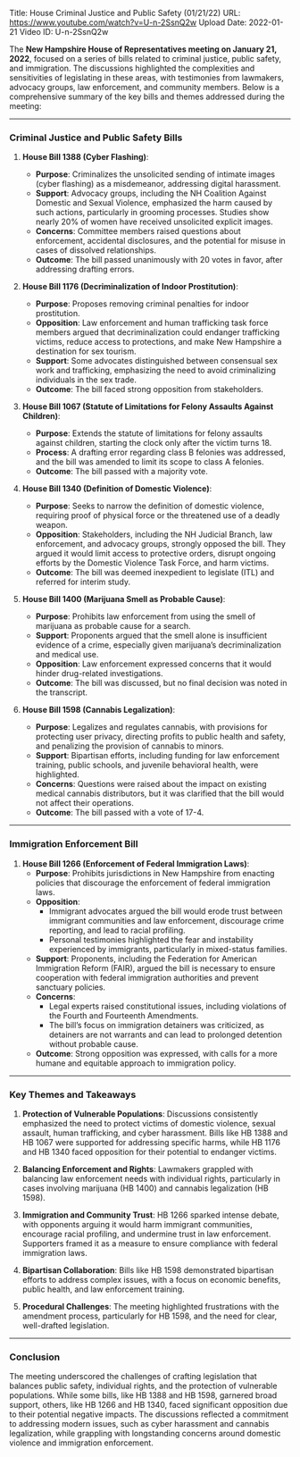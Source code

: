 Title: House Criminal Justice and Public Safety (01/21/22)
URL: https://www.youtube.com/watch?v=U-n-2SsnQ2w
Upload Date: 2022-01-21
Video ID: U-n-2SsnQ2w

The **New Hampshire House of Representatives meeting on January 21, 2022**, focused on a series of bills related to criminal justice, public safety, and immigration. The discussions highlighted the complexities and sensitivities of legislating in these areas, with testimonies from lawmakers, advocacy groups, law enforcement, and community members. Below is a comprehensive summary of the key bills and themes addressed during the meeting:

---

### **Criminal Justice and Public Safety Bills**

1. **House Bill 1388 (Cyber Flashing)**:
   - **Purpose**: Criminalizes the unsolicited sending of intimate images (cyber flashing) as a misdemeanor, addressing digital harassment.
   - **Support**: Advocacy groups, including the NH Coalition Against Domestic and Sexual Violence, emphasized the harm caused by such actions, particularly in grooming processes. Studies show nearly 20% of women have received unsolicited explicit images.
   - **Concerns**: Committee members raised questions about enforcement, accidental disclosures, and the potential for misuse in cases of dissolved relationships.
   - **Outcome**: The bill passed unanimously with 20 votes in favor, after addressing drafting errors.

2. **House Bill 1176 (Decriminalization of Indoor Prostitution)**:
   - **Purpose**: Proposes removing criminal penalties for indoor prostitution.
   - **Opposition**: Law enforcement and human trafficking task force members argued that decriminalization could endanger trafficking victims, reduce access to protections, and make New Hampshire a destination for sex tourism.
   - **Support**: Some advocates distinguished between consensual sex work and trafficking, emphasizing the need to avoid criminalizing individuals in the sex trade.
   - **Outcome**: The bill faced strong opposition from stakeholders.

3. **House Bill 1067 (Statute of Limitations for Felony Assaults Against Children)**:
   - **Purpose**: Extends the statute of limitations for felony assaults against children, starting the clock only after the victim turns 18.
   - **Process**: A drafting error regarding class B felonies was addressed, and the bill was amended to limit its scope to class A felonies.
   - **Outcome**: The bill passed with a majority vote.

4. **House Bill 1340 (Definition of Domestic Violence)**:
   - **Purpose**: Seeks to narrow the definition of domestic violence, requiring proof of physical force or the threatened use of a deadly weapon.
   - **Opposition**: Stakeholders, including the NH Judicial Branch, law enforcement, and advocacy groups, strongly opposed the bill. They argued it would limit access to protective orders, disrupt ongoing efforts by the Domestic Violence Task Force, and harm victims.
   - **Outcome**: The bill was deemed inexpedient to legislate (ITL) and referred for interim study.

5. **House Bill 1400 (Marijuana Smell as Probable Cause)**:
   - **Purpose**: Prohibits law enforcement from using the smell of marijuana as probable cause for a search.
   - **Support**: Proponents argued that the smell alone is insufficient evidence of a crime, especially given marijuana’s decriminalization and medical use.
   - **Opposition**: Law enforcement expressed concerns that it would hinder drug-related investigations.
   - **Outcome**: The bill was discussed, but no final decision was noted in the transcript.

6. **House Bill 1598 (Cannabis Legalization)**:
   - **Purpose**: Legalizes and regulates cannabis, with provisions for protecting user privacy, directing profits to public health and safety, and penalizing the provision of cannabis to minors.
   - **Support**: Bipartisan efforts, including funding for law enforcement training, public schools, and juvenile behavioral health, were highlighted.
   - **Concerns**: Questions were raised about the impact on existing medical cannabis distributors, but it was clarified that the bill would not affect their operations.
   - **Outcome**: The bill passed with a vote of 17-4.

---

### **Immigration Enforcement Bill**

1. **House Bill 1266 (Enforcement of Federal Immigration Laws)**:
   - **Purpose**: Prohibits jurisdictions in New Hampshire from enacting policies that discourage the enforcement of federal immigration laws.
   - **Opposition**:
     - Immigrant advocates argued the bill would erode trust between immigrant communities and law enforcement, discourage crime reporting, and lead to racial profiling.
     - Personal testimonies highlighted the fear and instability experienced by immigrants, particularly in mixed-status families.
   - **Support**: Proponents, including the Federation for American Immigration Reform (FAIR), argued the bill is necessary to ensure cooperation with federal immigration authorities and prevent sanctuary policies.
   - **Concerns**:
     - Legal experts raised constitutional issues, including violations of the Fourth and Fourteenth Amendments.
     - The bill’s focus on immigration detainers was criticized, as detainers are not warrants and can lead to prolonged detention without probable cause.
   - **Outcome**: Strong opposition was expressed, with calls for a more humane and equitable approach to immigration policy.

---

### **Key Themes and Takeaways**

1. **Protection of Vulnerable Populations**: Discussions consistently emphasized the need to protect victims of domestic violence, sexual assault, human trafficking, and cyber harassment. Bills like HB 1388 and HB 1067 were supported for addressing specific harms, while HB 1176 and HB 1340 faced opposition for their potential to endanger victims.

2. **Balancing Enforcement and Rights**: Lawmakers grappled with balancing law enforcement needs with individual rights, particularly in cases involving marijuana (HB 1400) and cannabis legalization (HB 1598).

3. **Immigration and Community Trust**: HB 1266 sparked intense debate, with opponents arguing it would harm immigrant communities, encourage racial profiling, and undermine trust in law enforcement. Supporters framed it as a measure to ensure compliance with federal immigration laws.

4. **Bipartisan Collaboration**: Bills like HB 1598 demonstrated bipartisan efforts to address complex issues, with a focus on economic benefits, public health, and law enforcement training.

5. **Procedural Challenges**: The meeting highlighted frustrations with the amendment process, particularly for HB 1598, and the need for clear, well-drafted legislation.

---

### **Conclusion**
The meeting underscored the challenges of crafting legislation that balances public safety, individual rights, and the protection of vulnerable populations. While some bills, like HB 1388 and HB 1598, garnered broad support, others, like HB 1266 and HB 1340, faced significant opposition due to their potential negative impacts. The discussions reflected a commitment to addressing modern issues, such as cyber harassment and cannabis legalization, while grappling with longstanding concerns around domestic violence and immigration enforcement.